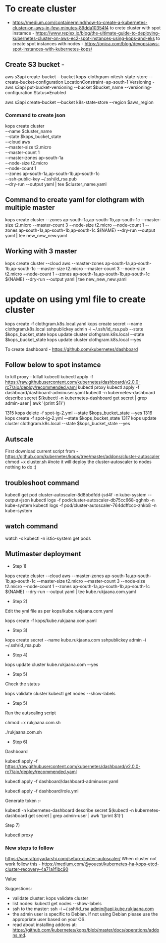 # To create cluster  
- https://medium.com/containermind/how-to-create-a-kubernetes-cluster-on-aws-in-few-minutes-89dda10354f4
to crete cluster with spot instamce - https://www.replex.io/blog/the-ultimate-guide-to-deploying-kubernetes-cluster-on-aws-ec2-spot-instances-using-kops-and-eks
to create spot instances with nodes - https://onica.com/blog/devops/aws-spot-instances-with-kubernetes-kops/

## Create S3 bucket - 
aws s3api create-bucket --bucket kops-clothgram-nitesh-state-store --create-bucket-configuration LocationConstraint=ap-south-1
Versioning - aws s3api put-bucket-versioning --bucket $bucket_name --versioning-configuration Status=Enabled

aws s3api create-bucket --bucket k8s-state-store --region $aws_region 
### Command to create json

kops create cluster \
--name $cluster_name \
--state $kops_bucket_state \
--cloud aws \
--master-size t2.micro \
--master-count 1 \
--master-zones ap-south-1a \
--node-size t2.micro \
--node-count 1 \
--zones ap-south-1a,ap-south-1b,ap-south-1c \
--ssh-public-key ~/.ssh/id_rsa.pub \
--dry-run --output yaml | tee $cluster_name.yaml


## Command to create yaml for clothgram with multiple master

kops create cluster --zones ap-south-1a,ap-south-1b,ap-south-1c  --master-size t2.micro --master-count 3 --node-size t2.micro --node-count 1 --zones ap-south-1a,ap-south-1b,ap-south-1c ${NAME} --dry-run --output yaml | tee new_new_new.yaml

## Working with 3 master 
kops create cluster --cloud aws --master-zones ap-south-1a,ap-south-1b,ap-south-1c  --master-size t2.micro --master-count 3 --node-size t2.micro --node-count 1 --zones ap-south-1a,ap-south-1b,ap-south-1c ${NAME} --dry-run --output yaml | tee new_new_new.yaml

# update on using yml file to create cluster 
kops create -f clothgram.k8s.local.yaml
kops create secret --name clothgram.k8s.local sshpublickey admin -i ~/.ssh/id_rsa.pub --state $kops_bucket_state
kops update cluster clothgram.k8s.local --state $kops_bucket_state
kops update cluster clothgram.k8s.local --yes


To create dashboard - https://github.com/kubernetes/dashboard

## Follow below to spot instamce  

to kill proxy - killall kubectl
kubectl apply -f https://raw.githubusercontent.com/kubernetes/dashboard/v2.0.0-rc7/aio/deploy/recommended.yaml
kubectl proxy
kubectl apply -f dashboard/dashboard-adminuser.yaml
kubectl -n kubernetes-dashboard describe secret $(kubectl -n kubernetes-dashboard get secret | grep admin-user | awk '{print $1}')

 1315  kops delete -f spot-ig-2.yml --state $kops_bucket_state --yes
 1316  kops create -f spot-ig-2.yml --state $kops_bucket_state
 1317  kops update cluster clothgram.k8s.local --state $kops_bucket_state --yes

## Autscale

First download current script from - https://github.com/kubernetes/kops/tree/master/addons/cluster-autoscaler
chmod +x cluster.sh #note it will deploy the cluster-autoscaler to nodes nothing to do 
:) 



## troubleshoot command 

kubectl get pod cluster-autoscaler-8d8bbdfdd-jsd4f -n kube-system --output=json
kubectl logs -f pod/cluster-autoscaler-db75cc668-qghnb -n kube-system
kubectl logs -f pod/cluster-autoscaler-764ddffccc-zhkb8  -n kube-system

## watch command

watch -x kubectl -n istio-system get pods


## Mutimaster deployment 

- Step 1) 

kops create cluster --cloud aws --master-zones ap-south-1a,ap-south-1b,ap-south-1c  --master-size t2.micro --master-count 3 --node-size t2.micro --node-count 1 --zones ap-south-1a,ap-south-1b,ap-south-1c ${NAME} --dry-run --output yaml | tee kube.rukjaana.com.yaml

- Step 2) 

Edit the yml file as per kops/kube.rukjaana.com.yaml

kops create -f kops/kube.rukjaana.com.yaml

- Step 3) 

kops create secret --name kube.rukjaana.com sshpublickey admin -i ~/.ssh/id_rsa.pub

- Step 4) 

kops update cluster kube.rukjaana.com --yes

- Step 5) 

Check the status 

 kops validate cluster
 kubectl get nodes --show-labels

- Step 5) 

Run the autscaling script 

 chmod +x rukjaana.com.sh

 ./rukjaana.com.sh

- Step 6) 

Dashboard 

kubectl apply -f https://raw.githubusercontent.com/kubernetes/dashboard/v2.0.0-rc7/aio/deploy/recommended.yaml

kubectl apply -f dashboard/dashboard-adminuser.yaml

kubectl apply -f dashboard/role.yml

Generate token :- 

kubectl -n kubernetes-dashboard describe secret $(kubectl -n kubernetes-dashboard get secret | grep admin-user | awk '{print $1}')

Step 7)

kubectl proxy 


### New steps to follow 

https://samratpriyadarshi.com/setup-cluster-autoscaler/
When cluster not work follow this - https://medium.com/@youest/kubernetes-ha-kops-etcd-cluster-recovery-4a71a1f1bc90


Value 

Suggestions:
 * validate cluster: kops validate cluster
 * list nodes: kubectl get nodes --show-labels
 * ssh to the master: ssh -i ~/.ssh/id_rsa admin@api.kube.rukjaana.com
 * the admin user is specific to Debian. If not using Debian please use the appropriate user based on your OS.
 * read about installing addons at: https://github.com/kubernetes/kops/blob/master/docs/operations/addons.md.